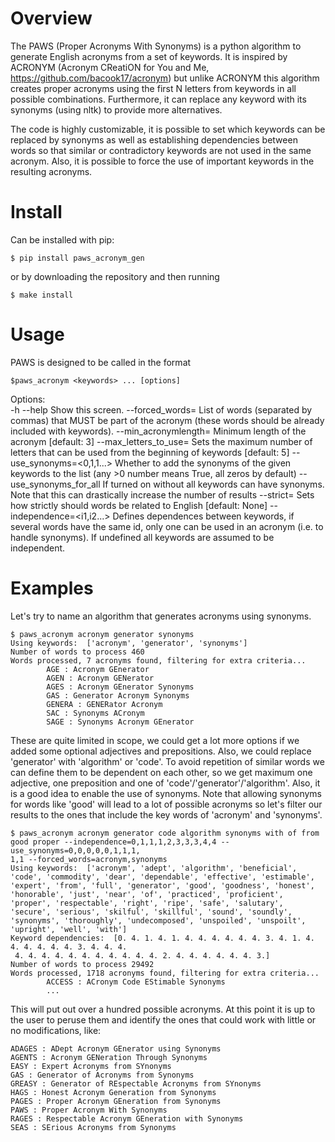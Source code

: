 # Overview

The PAWS (Proper Acronyms With Synonyms) is a python algorithm to generate English acronyms from a set of keywords. It is inspired by ACRONYM (Acronym CReatiON for You and Me, https://github.com/bacook17/acronym) but unlike ACRONYM this algorithm creates proper acronyms using the first N letters from keywords in all possible combinations. Furthermore, it can replace any keyword with its synonyms (using nltk) to provide more alternatives.

The code is highly customizable, it is possible to set which keywords can be replaced by synonyms as well as establishing dependencies between words so that similar or contradictory keywords are not used in the same acronym. Also, it is possible to force the use of important keywords in the resulting acronyms.

# Install

Can be installed with pip:
```
$ pip install paws_acronym_gen
```
or by downloading the repository and then running
```
$ make install
```

# Usage

PAWS is designed to be called in the format
```
$paws_acronym <keywords> ... [options]
```

Options:                                                                       
   -h --help                         Show this screen.
   --forced_words=<words>            List of words (separated by commas) that MUST be part of the acronym (these words should be already included with keywords).
   --min_acronymlength=<N>           Minimum length of the acronym [default: 3]
   --max_letters_to_use=<N>          Sets the maximum number of letters that can be used from the beginning of keywords [default: 5]
   --use_synonyms=<0,1,1...>         Whether to add the synonyms of the given keywords to the list (any >0 number means True, all zeros by default)
   --use_synonyms_for_all           If turned on without all keywords can have synonyms. Note that this can drastically increase the number of results
   --strict=<f>                      Sets how strictly should words be related to English [default: None]
   --independence=<i1,i2...>         Defines dependences between keywords, if several words have the same id, only one can be used in an acronym (i.e. to handle synonyms). If undefined all keywords are assumed to be independent.

# Examples

Let's try to name an algorithm that generates acronyms using synonyms.
```
$ paws_acronym acronym generator synonyms
Using keywords:  ['acronym', 'generator', 'synonyms']
Number of words to process 460
Words processed, 7 acronyms found, filtering for extra criteria...
        AGE : Acronym GEnerator
        AGEN : Acronym GENerator
        AGES : Acronym GEnerator Synonyms
        GAS : Generator Acronym Synonyms
        GENERA : GENERator Acronym
        SAC : Synonyms ACronym
        SAGE : Synonyms Acronym GEnerator
```
These are quite limited in scope, we could get a lot more options if we added some optional adjectives and prepositions. Also, we could replace 'generator' with 'algorithm' or 'code'. To avoid repetition of similar words we can define them to be dependent on each other, so we get maximum one adjective, one preposition and one of 'code'/'generator'/'algorithm'. Also, it is a good idea to enable the use of synonyms. Note that allowing synonyms for words like 'good' will lead to a lot of possible acronyms so let's filter our results to the ones that include the key words of 'acronym' and 'synonyms'. 
```
$ paws_acronym acronym generator code algorithm synonyms with of from good proper --independence=0,1,1,1,2,3,3,3,4,4 --use_synonyms=0,0,0,0,0,1,1,1,
1,1 --forced_words=acronym,synonyms
Using keywords:  ['acronym', 'adept', 'algorithm', 'beneficial', 'code', 'commodity', 'dear', 'dependable', 'effective', 'estimable', 'expert', 'from', 'full', 'generator', 'good', 'goodness', 'honest', 'honorable', 'just', 'near', 'of', 'practiced', 'proficient', 'proper', 'respectable', 'right', 'ripe', 'safe', 'salutary', 'secure', 'serious', 'skilful', 'skillful', 'sound', 'soundly', 'synonyms', 'thoroughly', 'undecomposed', 'unspoiled', 'unspoilt', 'upright', 'well', 'with']
Keyword dependencies:  [0. 4. 1. 4. 1. 4. 4. 4. 4. 4. 4. 3. 4. 1. 4. 4. 4. 4. 4. 4. 3. 4. 4. 4.
 4. 4. 4. 4. 4. 4. 4. 4. 4. 4. 4. 2. 4. 4. 4. 4. 4. 4. 3.]
Number of words to process 29492
Words processed, 1718 acronyms found, filtering for extra criteria...
        ACCESS : ACronym Code EStimable Synonyms
        ...
```
This will put out over a hundred possible acronyms. At this point it is up to the user to peruse them and identify the ones that could work with little or no modifications, like:
```
ADAGES : ADept Acronym GEnerator using Synonyms
AGENTS : Acronym GENeration Through Synonyms
EASY : Expert Acronyms from SYnonyms
GAS : Generator of Acronyms from Synonyms
GREASY : Generator of REspectable Acronyms from SYnonyms
HAGS : Honest Acronym Generation from Synonyms
PAGES : Proper Acronym GEneration from Synonyms
PAWS : Proper Acronym With Synonyms
RAGES : Respectable Acronym GEneration with Synonyms
SEAS : SErious Acronyms from Synonyms
```